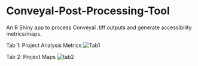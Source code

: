 # Conveyal-Post-Processing-Tool
An R Shiny app to process Conveyal .tiff outputs and generate accessibility metrics/maps.

Tab 1: Project Analysis Metrics
![Tab1](https://user-images.githubusercontent.com/56372705/233145922-b0c4ef70-9ba8-4e3d-ad66-8fcb649ac1a2.PNG)

Tab 2: Project Maps
![tab2](https://user-images.githubusercontent.com/56372705/233145935-9d669d51-f929-42e4-a23e-a5b402eb06eb.PNG)
